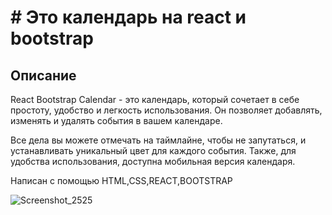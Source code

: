 # # Это календарь на react и bootstrap

## Описание 

React Bootstrap Calendar - это календарь, который сочетает в себе простоту, удобство и легкость использования. Он позволяет добавлять, изменять и удалять события в вашем календаре.

Все дела вы можете отмечать на таймлайне, чтобы не запутаться, и устанавливать уникальный цвет для каждого события. Также, для удобства использования, доступна мобильная версия календаря.

Написан с помощью HTML,CSS,REACT,BOOTSTRAP

![Screenshot_2525](https://user-images.githubusercontent.com/106706007/215325053-4f3536d5-0351-4b3f-b153-bef86b9ec032.png)
